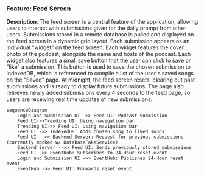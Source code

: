 ### Feature: Feed Screen

**Description**: The feed screen is a central feature of the application, allowing users to interact with submissions given for the daily prompt from other users. Submissions stored in a remote database is pulled and displayed on the feed screen in a dynamic grid layout. Each submission appears as an individual "widget" on the feed screen. Each widget features the cover photo of the podcast, alongside the name and hosts of the podcast. Each widget also features a small save button that the user can click to save or "like" a submission. This button is used to save the chosen submission to IndexedDB, which is referenced to compile a list of the user's saved songs on the "Saved" page. At midnight, the feed screen resets, clearing out past submissions and is ready to display future submissions. The page also retrieves newly added submissions every 4 seconds to the feed page, so users are receiving real time updates of new submissions.

```mermaid
sequenceDiagram 
    Login and Submission UI ->> Feed UI: Podcast Submission 
    Feed UI->>Trending UI: Using navigation bar
    Trending UI->> Feed UI: Using navigation bar
    Feed UI ->> IndexedDB: Adds chosen song to liked songs 
    Feed UI -->> Backend Server: Request for previous submissions (currently mocked w/ DatabaseFakeService)
    Backend Server -->> Feed UI: Sends previously stored submissions 
    Feed UI ->> EventHub: Subscribes to 24-Hour reset event 
    Login and Submission UI ->> EventHub: Publishes 24-Hour reset event
    EventHub ->> Feed UI: Forwards reset event
```
